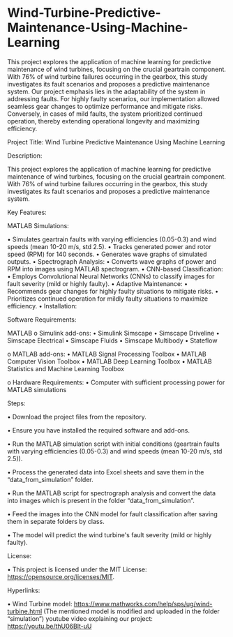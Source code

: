 # Wind-Turbine-Predictive-Maintenance-Using-Machine-Learning
This project explores the application of machine learning for predictive maintenance of wind turbines, focusing on the crucial geartrain component. With 76% of wind turbine failures occurring in the gearbox, this study investigates its fault scenarios and proposes a predictive maintenance system. Our project emphasis lies in the adaptability of the system in addressing faults. For highly faulty scenarios, our implementation allowed seamless gear changes to optimize performance and mitigate risks. Conversely, in cases of mild faults, the system prioritized continued operation, thereby extending operational longevity and maximizing efficiency.

Project Title: Wind Turbine Predictive Maintenance Using Machine Learning

Description:

This project explores the application of machine learning for predictive maintenance of wind turbines, focusing on the crucial geartrain component. With 76% of wind turbine failures occurring in the gearbox, this study investigates its fault scenarios and proposes a predictive maintenance system.

Key Features:

MATLAB Simulations:

•	Simulates geartrain faults with varying efficiencies (0.05-0.3) and wind speeds (mean 10-20 m/s, std 2.5).
•	Tracks generated power and rotor speed (RPM) for 140 seconds.
•	Generates wave graphs of simulated outputs.
•	Spectrograph Analysis:
•	Converts wave graphs of power and RPM into images using MATLAB spectrogram.
•	CNN-based Classification:
•	Employs Convolutional Neural Networks (CNNs) to classify images for fault severity (mild or highly faulty).
•	Adaptive Maintenance:
•	Recommends gear changes for highly faulty situations to mitigate risks.
•	Prioritizes continued operation for mildly faulty situations to maximize efficiency.
•	Installation:

Software Requirements:

MATLAB
o	Simulink add-ons:
•	Simulink Simscape
•	Simscape Driveline
•	Simscape Electrical
•	Simscape Fluids
•	Simscape Multibody
•	Stateflow


o	MATLAB add-ons:
•	MATLAB Signal Processing Toolbox
•	MATLAB Computer Vision Toolbox
•	MATLAB Deep Learning Toolbox
•	MATLAB Statistics and Machine Learning Toolbox


o	Hardware Requirements:
•	Computer with sufficient processing power for MATLAB simulations 


Steps:

•	Download the project files from the repository.

•	Ensure you have installed the required software and add-ons.

•	Run the MATLAB simulation script with initial conditions (geartrain faults with varying efficiencies (0.05-0.3) and wind speeds (mean 10-20 m/s, std 2.5)).

•	Process the generated data into Excel sheets and save them in the “data_from_simulation” folder.

•	Run the MATLAB script for spectrograph analysis and convert the data into images which is present in the folder “data_from_simulation”.

•	Feed the images into the CNN model for fault classification after saving them in separate folders by class.

•	The model will predict the wind turbine's fault severity (mild or highly faulty).



License:

•	This project is licensed under the MIT License: https://opensource.org/licenses/MIT.

Hyperlinks:

•	Wind Turbine model: https://www.mathworks.com/help/sps/ug/wind-turbine.html
(The mentioned model is modified and uploaded in the folder “simulation”)
youtube video explaining our project: https://youtu.be/thU06Blt-uU

